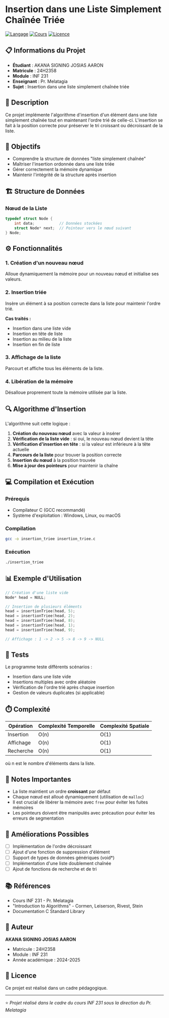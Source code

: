 # Insertion dans une Liste Simplement Chaînée Triée

[![Langage](https://img.shields.io/badge/Langage-C-blue.svg)](https://en.wikipedia.org/wiki/C_(programming_language))
[![Cours](https://img.shields.io/badge/Cours-INF%20231-green.svg)](https://www.example.com)
[![Licence](https://img.shields.io/badge/Licence-MIT-yellow.svg)](https://opensource.org/licenses/MIT)

## 📋 Informations du Projet

- **Étudiant** : AKANA SIGNING JOSIAS AARON
- **Matricule** : 24H2358
- **Module** : INF 231
- **Enseignant** : Pr. Melatagia
- **Sujet** : Insertion dans une liste simplement chaînée triée

## 📖 Description

Ce projet implémente l'algorithme d'insertion d'un élément dans une liste simplement chaînée tout en maintenant l'ordre trié de celle-ci. L'insertion se fait à la position correcte pour préserver le tri croissant ou décroissant de la liste.

## 🎯 Objectifs

- Comprendre la structure de données "liste simplement chaînée"
- Maîtriser l'insertion ordonnée dans une liste triée
- Gérer correctement la mémoire dynamique
- Maintenir l'intégrité de la structure après insertion

## 🏗️ Structure de Données

### Nœud de la Liste

```c
typedef struct Node {
    int data;           // Données stockées
    struct Node* next;  // Pointeur vers le nœud suivant
} Node;
```

## ⚙️ Fonctionnalités

### 1. Création d'un nouveau nœud
Alloue dynamiquement la mémoire pour un nouveau nœud et initialise ses valeurs.

### 2. Insertion triée
Insère un élément à sa position correcte dans la liste pour maintenir l'ordre trié.

**Cas traités :**
- Insertion dans une liste vide
- Insertion en tête de liste
- Insertion au milieu de la liste
- Insertion en fin de liste

### 3. Affichage de la liste
Parcourt et affiche tous les éléments de la liste.

### 4. Libération de la mémoire
Désalloue proprement toute la mémoire utilisée par la liste.

## 🔍 Algorithme d'Insertion

L'algorithme suit cette logique :

1. **Création du nouveau nœud** avec la valeur à insérer
2. **Vérification de la liste vide** : si oui, le nouveau nœud devient la tête
3. **Vérification d'insertion en tête** : si la valeur est inférieure à la tête actuelle
4. **Parcours de la liste** pour trouver la position correcte
5. **Insertion du nœud** à la position trouvée
6. **Mise à jour des pointeurs** pour maintenir la chaîne

## 💻 Compilation et Exécution

### Prérequis
- Compilateur C (GCC recommandé)
- Système d'exploitation : Windows, Linux, ou macOS

### Compilation

```bash
gcc -o insertion_triee insertion_triee.c
```

### Exécution

```bash
./insertion_triee
```

## 📊 Exemple d'Utilisation

```c
// Création d'une liste vide
Node* head = NULL;

// Insertion de plusieurs éléments
head = insertionTriee(head, 5);
head = insertionTriee(head, 2);
head = insertionTriee(head, 8);
head = insertionTriee(head, 1);
head = insertionTriee(head, 9);

// Affichage : 1 -> 2 -> 5 -> 8 -> 9 -> NULL
```

## 🧪 Tests

Le programme teste différents scénarios :
- Insertion dans une liste vide
- Insertions multiples avec ordre aléatoire
- Vérification de l'ordre trié après chaque insertion
- Gestion de valeurs duplicates (si applicable)

## ⏱️ Complexité

| Opération | Complexité Temporelle | Complexité Spatiale |
|-----------|----------------------|---------------------|
| Insertion | O(n) | O(1) |
| Affichage | O(n) | O(1) |
| Recherche | O(n) | O(1) |

où n est le nombre d'éléments dans la liste.

## 📝 Notes Importantes

- La liste maintient un ordre **croissant** par défaut
- Chaque nœud est alloué dynamiquement (utilisation de `malloc`)
- Il est crucial de libérer la mémoire avec `free` pour éviter les fuites mémoires
- Les pointeurs doivent être manipulés avec précaution pour éviter les erreurs de segmentation

## 🚀 Améliorations Possibles

- [ ] Implémentation de l'ordre décroissant
- [ ] Ajout d'une fonction de suppression d'élément
- [ ] Support de types de données génériques (void*)
- [ ] Implémentation d'une liste doublement chaînée
- [ ] Ajout de fonctions de recherche et de tri

## 📚 Références

- Cours INF 231 - Pr. Melatagia
- "Introduction to Algorithms" - Cormen, Leiserson, Rivest, Stein
- Documentation C Standard Library

## 👤 Auteur

**AKANA SIGNING JOSIAS AARON**
- Matricule : 24H2358
- Module : INF 231
- Année académique : 2024-2025

## 📄 Licence

Ce projet est réalisé dans un cadre pédagogique.

---

⭐ *Projet réalisé dans le cadre du cours INF 231 sous la direction du Pr. Melatagia*
